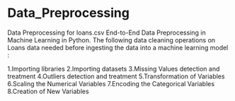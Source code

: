 # Data_Preprocessing
Data Preprocessing for loans.csv
End-to-End Data Preprocessing in Machine Learning in Python. The following data cleaning operations on Loans data needed before ingesting the data into a machine learning model :

1.Importing libraries
2.Importing datasets
3.Missing Values detection and treatment
4.Outliers detection and treatment
5.Transformation of Variables
6.Scaling the Numerical Variables
7.Encoding the Categorical Variables
8.Creation of New Variables
